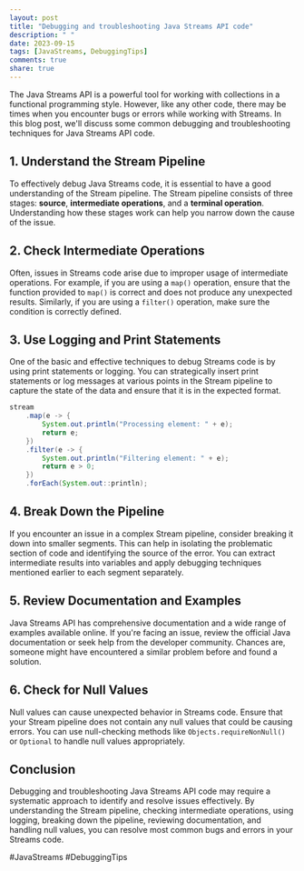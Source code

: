 ```yaml
---
layout: post
title: "Debugging and troubleshooting Java Streams API code"
description: " "
date: 2023-09-15
tags: [JavaStreams, DebuggingTips]
comments: true
share: true
---
```


The Java Streams API is a powerful tool for working with collections in a functional programming style. However, like any other code, there may be times when you encounter bugs or errors while working with Streams. In this blog post, we'll discuss some common debugging and troubleshooting techniques for Java Streams API code.

## 1. Understand the Stream Pipeline

To effectively debug Java Streams code, it is essential to have a good understanding of the Stream pipeline. The Stream pipeline consists of three stages: **source**, **intermediate operations**, and a **terminal operation**. Understanding how these stages work can help you narrow down the cause of the issue.

## 2. Check Intermediate Operations

Often, issues in Streams code arise due to improper usage of intermediate operations. For example, if you are using a `map()` operation, ensure that the function provided to `map()` is correct and does not produce any unexpected results. Similarly, if you are using a `filter()` operation, make sure the condition is correctly defined.

## 3. Use Logging and Print Statements

One of the basic and effective techniques to debug Streams code is by using print statements or logging. You can strategically insert print statements or log messages at various points in the Stream pipeline to capture the state of the data and ensure that it is in the expected format.

```java
stream
    .map(e -> {
        System.out.println("Processing element: " + e);
        return e;
    })
    .filter(e -> {
        System.out.println("Filtering element: " + e);
        return e > 0;
    })
    .forEach(System.out::println);
```

## 4. Break Down the Pipeline

If you encounter an issue in a complex Stream pipeline, consider breaking it down into smaller segments. This can help in isolating the problematic section of code and identifying the source of the error. You can extract intermediate results into variables and apply debugging techniques mentioned earlier to each segment separately.

## 5. Review Documentation and Examples

Java Streams API has comprehensive documentation and a wide range of examples available online. If you're facing an issue, review the official Java documentation or seek help from the developer community. Chances are, someone might have encountered a similar problem before and found a solution.

## 6. Check for Null Values

Null values can cause unexpected behavior in Streams code. Ensure that your Stream pipeline does not contain any null values that could be causing errors. You can use null-checking methods like `Objects.requireNonNull()` or `Optional` to handle null values appropriately.

## Conclusion

Debugging and troubleshooting Java Streams API code may require a systematic approach to identify and resolve issues effectively. By understanding the Stream pipeline, checking intermediate operations, using logging, breaking down the pipeline, reviewing documentation, and handling null values, you can resolve most common bugs and errors in your Streams code.

#JavaStreams #DebuggingTips